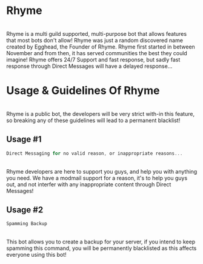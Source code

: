 # Rhyme

<br> Rhyme is a multi guild supported, multi-purpose bot that allows features that most bots don't allow! Rhyme was just a random discovered name created by Egghead, the Founder of Rhyme. Rhyme first started in between November and from then, it has served communities the best they could imagine! Rhyme offers 24/7 Support and fast response, but sadly fast response through Direct Messages will have a delayed response... <br>

# Usage & Guidelines Of Rhyme

<br> Rhyme is a public bot, the developers will be very strict with-in this feature, so breaking any of these guidelines will lead to a permanent blacklist! <br>

## Usage #1

```js
Direct Messaging for no valid reason, or inappropriate reasons...
```

<br> Rhyme developers are here to support you guys, and help you with anything you need. We have a modmail support for a reason, it's to help you guys out, and not interfer with any inappropriate content through Direct Messages! <br> 

## Usage #2

```js
Spamming Backup
```

<br> This bot allows you to create a backup for your server, if you intend to keep spamming this command, you will be permanently blacklisted as this affects everyone using this bot! <br>

